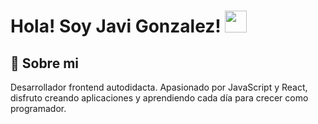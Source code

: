 # Hola! Soy Javi Gonzalez! <img src='https://camo.githubusercontent.com/b88b69e09013b1ba6423f643373ea6441e93aa299bf2dab5446c5d872b0bf3fa/68747470733a2f2f75706c6f6164732e636f6c6c65637463646e2e636f6d2f3566326536663836623563356331336165373831316231312d313539363939353930393235302e676966' width='35px' />

## 🚀 Sobre mi

Desarrollador frontend autodidacta.
Apasionado por JavaScript y React, disfruto creando aplicaciones y aprendiendo cada día para crecer como programador.

